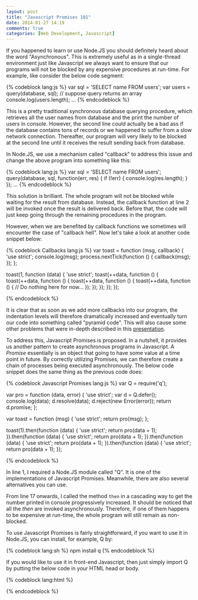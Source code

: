 ```yaml
---
layout: post
title: "Javascript Promises 101"
date: 2014-01-27 14:19
comments: true
categories: [Web Development, Javascript]
---
```


If you happened to learn or use Node.JS you should definitely heard about the word "Asynchronous". This is extremely useful as in a single-thread environment just like Javascript we always want to ensure that our programs will not be blocked by any expensive procedures at run-time. For example, like consider the below code segment:

{% codeblock lang:js %}
var sql = 'SELECT name FROM users';
var users = query(database, sql); // suppose query returns an array
console.log(users.length);
...
{% endcodeblock %}

This is a pretty traditional synchronous database querying procedure, which retrieves all the user names from database and the print the number of users in console. However, the second line could actually be a bad ass if the database contains tons of records or we happened to suffer from a slow network connection. Thereafter, our program will very likely to be blocked at the second line until it receives the result sending back from database.

In Node.JS, we use a mechanism called "callback" to address this issue and change the above program into something like this:

{% codeblock lang:js %}
var sql = 'SELECT name FROM users';
query(database, sql, function(err, res) {
    if (!err) {
        console.log(res.length);
    }
});
...
{% endcodeblock %}

This solution is brilliant. The whole program will not be blocked while waiting for the result from database. Instead, the callback function at line 2 will be invoked once the result is delivered back. Before that, the code will just keep going through the remaining procedures in the program.

However, when we are benefited by callback functions we sometimes will encounter the case of "callback hell". Now let's take a look at another code snippet below:

{% codeblock Callbacks lang:js %}
var toast = function (msg, callback) {
    'use strict';
    console.log(msg);
    process.nextTick(function () {
        callback(msg);
    });
};

toast(1, function (data) {
    'use strict';
    toast(++data, function () {
        toast(++data, function () {
            toast(++data, function () {
                toast(++data, function () {
                    // Do nothing here for now...
                });
            });
        });
    });
});

{% endcodeblock %}

It is clear that as soon as we add more callbacks into our program, the indentation levels will therefore dramatically increased and eventually turn our code into something called "pyramid code". This will also cause some other problems that were in-depth described in this [presentation](http://www.youtube.com/watch?v=hf1T_AONQJU).

To address this, Javascript Promises is proposed. In a nutshell, it provides us another pattern to create asynchronous programs in Javascript. A *Promise* essentially is an object that going to have some value at a time point in future. By correctly utilizing Promises, we can therefore create a chain of processes being executed asynchronously. The below code snippet does the same thing as the previous code does:

{% codeblock Javascript Promises lang:js %}
var Q = require('q');

var pro = function (data, error) {
    'use strict';
    var d = Q.defer();
    console.log(data);
    d.resolve(data);
    d.reject(new Error(error));
    return d.promise;
};

var toast = function (msg) {
    'use strict';
    return pro(msg);
};

toast(1).then(function (data) {
    'use strict';
    return pro(data + 1);
}).then(function (data) {
    'use strict';
    return pro(data + 1);
}).then(function (data) {
    'use strict';
    return pro(data + 1);
}).then(function (data) {
    'use strict';
    return pro(data + 1);
});

{% endcodeblock %}

In line 1, I required a Node.JS module called "Q". It is one of the implementations of Javascript Promises. Meanwhile, there are also several alternatives you can use.

From line 17 onwards, I called the method `then` in a cascading way to get the number printed in console progressively increased. It should be noticed that all the *then* are invoked asynchronously. Therefore, if one of them happens to be expensive at run-time, the whole program will still remain as non-blocked.

To use Javascript Promises is fairly straightforward, if you want to use it in Node.JS, you can install, for example, Q by:

{% codeblock lang:sh %}
npm install q
{% endcodeblock %}

If you would like to use it in front-end Javascript, then just simply import Q by putting the below code in your HTML head or body.

{% codeblock lang:html %}
<script src="//cdnjs.cloudflare.com/ajax/libs/q.js/1.0.0/q.min.js"></script>
{% endcodeblock %}

